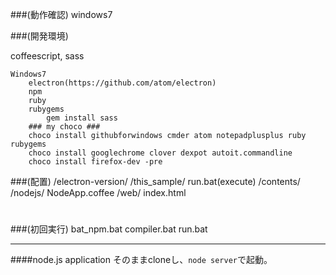 ###(動作確認)
windows7

###(開発環境)

coffeescript, sass

	Windows7
		electron(https://github.com/atom/electron)
		npm
		ruby
		rubygems
			gem install sass
		### my choco ###
		choco install githubforwindows cmder atom notepadplusplus ruby rubygems
		choco install googlechrome clover dexpot autoit.commandline
		choco install firefox-dev -pre

###(配置)
	/electron-version/
	/this_sample/
		run.bat(execute)
		/contents/
			/nodejs/
				NodeApp.coffee
			/web/
				index.html
#

###(初回実行)
	bat_npm.bat
	compiler.bat
	run.bat

---
####node.js application
そのままcloneし、`node server`で起動。
